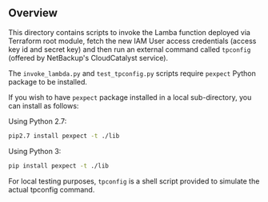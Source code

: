 ## Overview

This directory contains scripts to invoke the Lamba function deployed via Terraform root module, fetch 
the new IAM User access credentials (access key id and secret key) and then run an external command 
called `tpconfig` (offered by NetBackup's CloudCatalyst service). 

The `invoke_lambda.py` and `test_tpconfig.py` scripts require `pexpect` Python package to be installed. 

If you wish to have `pexpect` package installed in a local sub-directory, you can install as follows: 

Using Python 2.7: 
```bash
pip2.7 install pexpect -t ./lib
```

Using Python 3: 
```bash
pip install pexpect -t ./lib
```

For local testing purposes, `tpconfig` is a shell script provided to simulate the actual tpconfig command. 